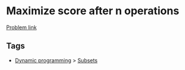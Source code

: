 # Maximize score after n operations

[Problem link](https://leetcode.com/problems/maximize-score-after-n-operations)

## Tags

* [Dynamic programming](/README.md#Dynamic_programming) > [Subsets](/README.md#Dynamic_programming-Subsets)

